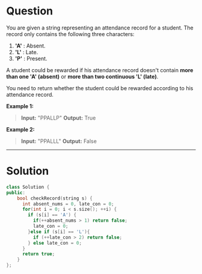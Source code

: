 
# Question

You are given a string representing an attendance record for a student. The record only contains the following three characters:

1. **'A'**  : Absent.
2. **'L'**  : Late.
3. **'P'**  : Present.

A student could be rewarded if his attendance record doesn't contain  **more than one 'A' (absent)**  or  **more than two continuous 'L' (late)**.

You need to return whether the student could be rewarded according to his attendance record.

**Example 1:**  

> **Input:** "PPALLP"
> **Output:** True

**Example 2:**  

> **Input:** "PPALLL"
> **Output:** False


------------

# Solution

```cpp
class Solution {
public:
    bool checkRecord(string s) {
      int absent_nums = 0, late_con = 0;
      for(int i = 0; i < s.size(); ++i) {
        if (s[i] == 'A') {
          if(++absent_nums > 1) return false; 
          late_con = 0;
        }else if (s[i] == 'L'){
          if (++late_con > 2) return false;
        } else late_con = 0;
      }
      return true;
    }
};
```